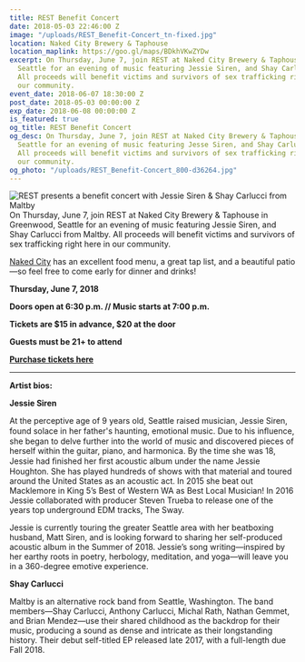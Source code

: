 ```yaml
---
title: REST Benefit Concert
date: 2018-05-03 22:46:00 Z
image: "/uploads/REST_Benefit-Concert_tn-fixed.jpg"
location: Naked City Brewery & Taphouse
location_maplink: https://goo.gl/maps/BDkhVKwZYDw
excerpt: On Thursday, June 7, join REST at Naked City Brewery & Taphouse in Greenwood,
  Seattle for an evening of music featuring Jessie Siren, and Shay Carlucci from Maltby.
  All proceeds will benefit victims and survivors of sex trafficking right here in
  our community.
event_date: 2018-06-07 18:30:00 Z
post_date: 2018-05-03 00:00:00 Z
exp_date: 2018-06-08 00:00:00 Z
is_featured: true
og_title: REST Benefit Concert
og_desc: On Thursday, June 7, join REST at Naked City Brewery & Taphouse in Greenwood,
  Seattle for an evening of music featuring Jesse Siren, and Shay Carlucci from Maltby.
  All proceeds will benefit victims and survivors of sex trafficking right here in
  our community.
og_photo: "/uploads/REST_Benefit-Concert_800-d36264.jpg"
---
```


![REST presents a benefit concert with Jessie Siren & Shay Carlucci from Maltby](/uploads/REST_Benefit-Concert_800-d36264.jpg)
On Thursday, June 7, join REST at Naked City Brewery & Taphouse in Greenwood, Seattle for an evening of music featuring Jessie Siren, and Shay Carlucci from Maltby. All proceeds will benefit victims and survivors of sex trafficking right here in our community.

[Naked City](https://drink.nakedcity.beer/) has an excellent food menu, a great tap list, and a beautiful patio—so feel free to come early for dinner and drinks!

**Thursday, June 7, 2018**

**Doors open at 6:30 p.m. // Music starts at 7:00 p.m.**

**Tickets are $15 in advance, $20 at the door**

**Guests must be 21+ to attend**

**[Purchase tickets here](http://bit.ly/2HLBjWO)**

---

**Artist bios:**

**Jessie Siren**

At the perceptive age of 9 years old, Seattle raised musician, Jessie Siren, found solace in her father's haunting, emotional music. Due to his inﬂuence, she began to delve further into the world of music and discovered pieces of herself within the guitar, piano, and harmonica. By the time she was 18, Jessie had ﬁnished her ﬁrst acoustic album under the name Jessie Houghton. She has played hundreds of shows with that material and toured around the United States as an acoustic act. In 2015 she beat out Macklemore in King 5’s Best of Western WA as Best Local Musician! In 2016 Jessie collaborated with producer Steven Trueba to release one of the years top underground EDM tracks, The Sway.

Jessie is currently touring the greater Seattle area with her beatboxing husband, Matt Siren, and is looking forward to sharing her self-produced acoustic album in the Summer of 2018. Jessie’s song writing—inspired by her earthy roots in poetry, herbology, meditation, and yoga—will leave you in a 360-degree emotive experience.

**Shay Carlucci**

Maltby is an alternative rock band from Seattle, Washington. The band members—Shay Carlucci, Anthony Carlucci, Michal Rath, Nathan Gemmet, and Brian Mendez—use their shared childhood as the backdrop for their music, producing a sound as dense and intricate as their longstanding history. Their debut self-titled EP released late 2017, with a full-length due Fall 2018.